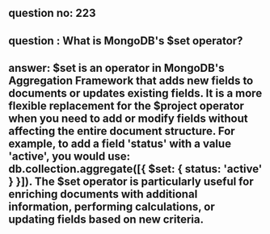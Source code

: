 
      
## question no: 223

## question : What is MongoDB's $set operator?

## answer: $set is an operator in MongoDB's Aggregation Framework that adds new fields to documents or updates existing fields. It is a more flexible replacement for the $project operator when you need to add or modify fields without affecting the entire document structure. For example, to add a field 'status' with a value 'active', you would use: db.collection.aggregate([{ $set: { status: 'active' } }]). The $set operator is particularly useful for enriching documents with additional information, performing calculations, or updating fields based on new criteria.
      